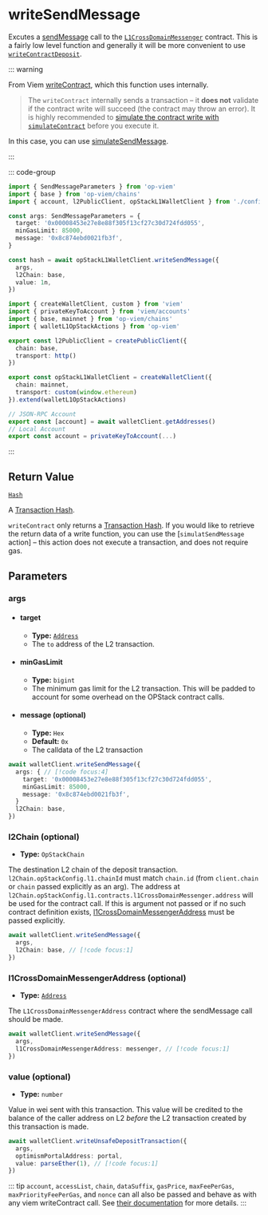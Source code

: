 # writeSendMessage

Excutes a [sendMessage](https://github.com/ethereum-optimism/optimism/blob/develop/packages/contracts-bedrock/src/universal/CrossDomainMessenger.sol#L180) call to the [`L1CrossDomainMessenger`](https://github.com/ethereum-optimism/optimism/blob/develop/packages/contracts-bedrock/src/L1/L1CrossDomainMessenger.sol) contract. This is a fairly low level function and generally it will be more convenient to use [`writeContractDeposit`](/docs/actions/wallet/L1/writeContractDeposit).

::: warning

From Viem [writeContract]((https://viem.sh/docs/contract/writeContract.html#writecontract)), which this function uses internally.

> The `writeContract` internally sends a transaction – it **does not** validate if the contract write will succeed (the contract may throw an error). It is highly recommended to [simulate the contract write with `simulateContract`](#usage) before you execute it.

In this case, you can use [simulateSendMessage](/docs/actions/wallet/L1/simulateSendMessage).

:::

::: code-group

```ts [example.ts]
import { SendMessageParameters } from 'op-viem'
import { base } from 'op-viem/chains'
import { account, l2PublicClient, opStackL1WalletClient } from './config'

const args: SendMessageParameters = {
  target: '0x00008453e27e8e88f305f13cf27c30d724fdd055',
  minGasLimit: 85000,
  message: '0x8c874ebd0021fb3f',
}

const hash = await opStackL1WalletClient.writeSendMessage({
  args,
  l2Chain: base,
  value: 1n,
})
```

```ts [config.ts]
import { createWalletClient, custom } from 'viem'
import { privateKeyToAccount } from 'viem/accounts'
import { base, mainnet } from 'op-viem/chains'
import { walletL1OpStackActions } from 'op-viem'

export const l2PublicClient = createPublicClient({
  chain: base,
  transport: http()
})

export const opStackL1WalletClient = createWalletClient({
  chain: mainnet,
  transport: custom(window.ethereum)
}).extend(walletL1OpStackActions)

// JSON-RPC Account
export const [account] = await walletClient.getAddresses()
// Local Account
export const account = privateKeyToAccount(...)
```

:::

## Return Value

[`Hash`](https://viem.sh/docs/glossary/types#hash)

A [Transaction Hash](https://viem.sh/docs/glossary/terms#hash).

`writeContract` only returns a [Transaction Hash](https://viem.sh/docs/glossary/terms#hash). If you would like to retrieve the return data of a write function, you can use the [`simulatSendMessage` action] – this action does not execute a transaction, and does not require gas.

## Parameters

### args

- #### target
  - **Type:** [`Address`](https://viem.sh/docs/glossary/types#address)
  - The `to` address of the L2 transaction.

- #### minGasLimit
  - **Type:** `bigint`
  - The minimum gas limit for the L2 transaction. This will be padded to account for some overhead on the OPStack contract calls.

- #### message (optional)
  - **Type:** `Hex`
  - **Default:** `0x`
  - The calldata of the L2 transaction

```ts
await walletClient.writeSendMessage({
  args: { // [!code focus:4]
    target: '0x00008453e27e8e88f305f13cf27c30d724fdd055',
    minGasLimit: 85000,
    message: '0x8c874ebd0021fb3f',
  }
  l2Chain: base,
})
```

### l2Chain (optional)

- **Type:** `OpStackChain`

The destination L2 chain of the deposit transaction. `l2Chain.opStackConfig.l1.chainId` must match `chain.id` (from `client.chain` or `chain` passed explicitly as an arg). The address at `l2Chain.opStackConfig.l1.contracts.l1CrossDomainMessenger.address` will be used for the contract call. If this is argument not passed or if no such contract definition exists, [l1CrossDomainMessengerAddress](#l1CrossDomainMessengerAddress) must be passed explicitly.

```ts
await walletClient.writeSendMessage({
  args,
  l2Chain: base, // [!code focus:1]
})
```

### l1CrossDomainMessengerAddress (optional)

- **Type:** [`Address`](https://viem.sh/docs/glossary/types#address)

The `L1CrossDomainMessengerAddress` contract where the sendMessage call should be made.

```ts
await walletClient.writeSendMessage({
  args,
  l1CrossDomainMessengerAddress: messenger, // [!code focus:1]
})
```

### value (optional)

- **Type:** `number`

Value in wei sent with this transaction. This value will be credited to the balance of the caller address on L2 _before_ the L2 transaction created by this transaction is made.

```ts
await walletClient.writeUnsafeDepositTransaction({
  args,
  optimismPortalAddress: portal,
  value: parseEther(1), // [!code focus:1]
})
```

::: tip
`account`, `accessList`, `chain`, `dataSuffix`, `gasPrice`, `maxFeePerGas`, `maxPriorityFeePerGas`, and `nonce` can all also be passed and behave as with any viem writeContract call. See [their documentation](https://viem.sh/docs/contract/writeContract.html#writecontract) for more details.
:::
